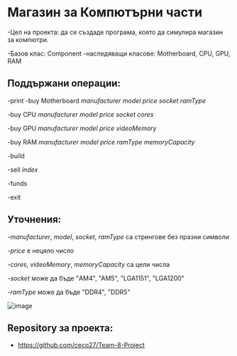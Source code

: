 # Магазин за Компютърни части
-Цел на проекта: да се създаде програма, която да симулира магазин за компютри.

-Базов клас: Component
-наследяващи класове: Motherboard, CPU, GPU, RAM

Поддържани операции:
-
-print
-buy Motherboard *manufacturer* *model* *price* *socket* *ramType*

-buy CPU *manufacturer* *model* *price* *socket* *cores*

-buy GPU *manufacturer* *model* *price* *videoMemory*  

-buy RAM *manufacturer* *model* *price* *ramType* *memoryCapacity*

-build

-sell *index*

-funds

-exit


 Уточнения:
 -
 -*manufacturer*, *model*, *socket*, *ramType* са стрингове без празни символи
 
 -*price* е нецяло число
 
 -*cores*, *videoMemory*, *memoryCapacity* са цели числа
 
 -*socket* може да бъде "AM4", "AM5", "LGA1151", "LGA1200"
 
 -*ramType* може да бъде "DDR4", "DDR5"
 
 
![image](https://user-images.githubusercontent.com/16359914/173884389-abceaf82-347b-4b3b-a31c-ac90ede13710.png)

Repository за проекта:
-
- https://github.com/ceco27/Team-8-Project
